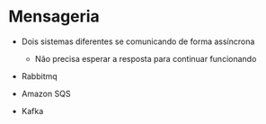 # Mensageria
- Dois sistemas diferentes se comunicando de forma assíncrona
  - Não precisa esperar a resposta para continuar funcionando

- Rabbitmq
- Amazon SQS
- Kafka